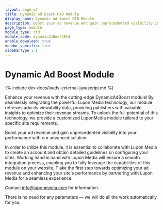 ```yaml
---
layout: page_v2
title: Dynamic Ad Boost RTD Module
display_name: Dynamic Ad Boost RTD Module
description: Boost your ad revenue and gain unprecedented visibility into your performance with our powerful, site-tailored Dynamic Ad Boost solution powered by Lupon Media.
page_type: module
module_type: rtd
module_code: dynamicAdBoostRtd
enable_download: true
vendor_specific: true
sidebarType : 1
---
```


# Dynamic Ad Boost Module

{% include dev-docs/loads-external-javascript.md %}

Enhance your revenue with the cutting-edge DynamicAdBoost module! 
By seamlessly integrating the powerful Lupon Media technology, our module retrieves adunits viewability data, providing publishers with valuable insights to optimize their revenue streams. 
To unlock the full potential of this technology, we provide a customized LuponMedia module tailored to your specific site requirements. 

Boost your ad revenue and gain unprecedented visibility into your performance with our advanced solution.

In order to utilize this module, it is essential to collaborate with Lupon Media to create an account and obtain detailed guidelines on configuring your sites. 
Working hand in hand with Lupon Media will ensure a smooth integration process, enabling you to fully leverage the capabilities of this module on your website. T
ake the first step towards optimizing your ad revenue and enhancing your site's performance by partnering with Lupon Media for a seamless experience. 

Contact info@luponmedia.com for information.

There is no need for any parameters — we will do all the work automatically for you.
